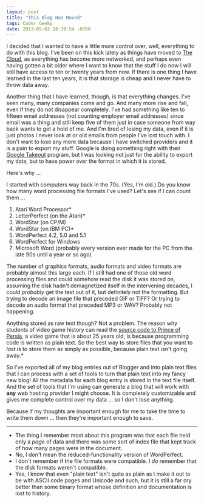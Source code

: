 ```yaml
---
layout: post
title: "This Blog Has Moved"
tags: Coder Geeky
date: 2013-05-02 18:39:54 -0700
---
```


I decided that I wanted to have a little more control over, well, everything to do with this blog. I've been on this kick lately as things have moved to [The Cloud](http://en.wikipedia.org/wiki/Cloud_computing), as everything has become more networked, and perhaps even having gotten a bit older where I want to know that the stuff I do now I will still have access to ten or twenty years from now. If there is one thing I have learned in the last ten years, it is that storage is cheap and I never have to throw data away.

Another thing that I have learned, though, is that everything changes. I've seen many, many companies come and go. And many more rise and fall, even if they do not disappear completely. I've had something like ten to fifteen email addresses (not counting employer email addresses) since email was a thing and still keep five of them just in case someone from way back wants to get a hold of me. And I'm tired of losing my data, even if it is just photos I never look at or old emails from people I've lost touch with. I don't want to lose any more data because I have switched providers and it is a pain to export my stuff. Google is doing something right with their [Google Takeout](https://www.google.com/takeout/) program, but I was looking not just for the ability to export my data, but to have power over the format in which it is stored.

Here's why ...

I started with computers way back in the 70s. (Yes, I'm old.) Do you know how many word processing file formats I've used? Let's see if I can count them ...

1. Atari Word Processor*
1. LetterPerfect (on the Atari)*
1. WordStar (on CP/M)
1. WordStar (on IBM PC)*
1. WordPerfect 4.2, 5.0 and 5.1
1. WordPerfect for Windows
1. Microsoft Word (probably every version ever made for the PC from the late 90s until a year or so ago)

The number of graphics formats, audio formats and video formats are probably almost this large each. If I still had one of those old word processing files and could somehow read the disk it was stored on, assuming the disk hadn't demagnetized itself in the intervening decades, I could *probably* get the text out of it, but definitely not the formatting. But trying to decode an image file that preceded GIF or TIFF? Or trying to decode an audio format that preceded MP3 or WAV? Probably not happening.

Anything stored as raw text though? Not a problem. The reason why students of video game history can read the [source code to Prince of Persia](https://github.com/jmechner/Prince-of-Persia-Apple-II), a video game that is about 25 years old, is because programming code is written as plain text. So the best way to store files that you want to *last* is to store them as simply as possible, because plain text isn't going away.*

So I've exported all of my blog entries out of Blogger and into plain text files that I can process with a set of tools to turn that plain text into my fancy new blog! All the metadata for each blog entry is stored in the text file itself. And the set of tools that I'm using can generate a blog that will work with **any** web hosting provider I might choose. It is completely customizable and gives me complete control over my data ... so I don't lose anything.

Because if my thoughts are important enough for me to take the time to write them down ... then they're important enough to save.

-----

* The thing I remember most about this program was that each file held only a *page* of data and there was some sort of index file that kept track of how many pages were in the document.
* No, I don't mean the reduced-functionality version of WordPerfect.
* I don't remember if the file formats were compatible. I *do* remember that the disk formats weren't compatible.
* Yes, I know that even "plain text" isn't quite as plain as I make it out to be with ASCII code pages and Unicode and such, but it is still a far cry better than some binary format whose definition and documentation is lost to history.

